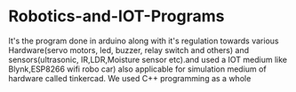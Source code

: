 # Robotics-and-IOT-Programs
It's the program done in arduino along with it's regulation towards various Hardware(servo motors, led, buzzer, relay switch and others) and sensors(ultrasonic, IR,LDR,Moisture sensor etc).and used a IOT medium like Blynk,ESP8266 wifi robo car) also applicable for simulation medium of hardware called tinkercad. We used C++ programming as a whole


